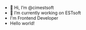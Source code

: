 - 👋 Hi, I’m @cimestsoft
- 🌱 I’m currently working on ESTsoft
- I'm Frontend Developer
- Hello world!
<!---
cimestsoft/cimestsoft is a ✨ special ✨ repository because its `README.md` (this file) appears on your GitHub profile.
You can click the Preview link to take a look at your changes.
--->
